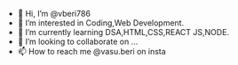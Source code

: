 - 👋 Hi, I’m @vberi786
- 👀 I’m interested in Coding,Web Development.
- 🌱 I’m currently learning DSA,HTML,CSS,REACT JS,NODE.
- 💞️ I’m looking to collaborate on ...
- 📫 How to reach me @vasu.beri on insta

<!---
vberi786/vberi786 is a ✨ special ✨ repository because its `README.md` (this file) appears on your GitHub profile.
You can click the Preview link to take a look at your changes.
--->

